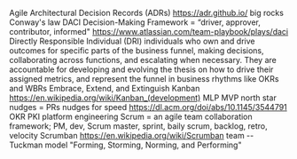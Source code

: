 Agile
Architectural Decision Records (ADRs) https://adr.github.io/
big rocks
Conway's law
DACI Decision-Making Framework = “driver, approver, contributor, informed" https://www.atlassian.com/team-playbook/plays/daci
Directly Responsible Individual (DRI) individuals who own and drive outcomes for specific parts of the business funnel, making decisions, collaborating across functions, and escalating when necessary. They are accountable for developing and evolving the thesis on how to drive their assigned metrics, and represent the funnel in business rhythms like OKRs and WBRs
Embrace, Extend, and Extinguish
Kanban https://en.wikipedia.org/wiki/Kanban_(development)
MLP
MVP
north star
nudges = PRs nudges for speed https://dl.acm.org/doi/abs/10.1145/3544791
OKR
PKI
platform engineering
Scrum = an agile team collaboration framework; PM, dev, Scrum master, sprint, baily scrum, backlog, retro, velocity
Scrumban https://en.wikipedia.org/wiki/Scrumban
team -- Tuckman model "Forming, Storming, Norming, and Performing"

